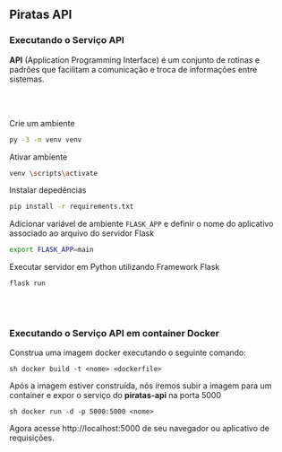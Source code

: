 ## Piratas API

### Executando o Serviço API

  **API** (Application Programming Interface) é um conjunto de rotinas e padrões que facilitam a comunicação e troca de informações entre sistemas.

<br>
<br>

Crie um ambiente

```sh
py -3 -m venv venv
```

Ativar ambiente

```sh
venv \scripts\activate
```

Instalar depedências 

```sh
pip install -r requirements.txt
```

Adicionar variável de ambiente `FLASK_APP` e definir o nome do aplicativo associado ao arquivo do servidor Flask

```sh
export FLASK_APP=main
```

Executar servidor em Python utilizando Framework Flask

```sh
flask run
```
<br>
<br>

### Executando o Serviço API em container Docker

Construa uma imagem docker executando o seguinte comando:

``sh
docker build -t <nome> <dockerfile>
``

Após a imagem estiver construída, nós iremos subir a imagem para um container e expor o serviço do **piratas-api** na porta 5000

``sh
docker run -d -p 5000:5000 <nome>
``

Agora acesse http://localhost:5000 de seu navegador ou aplicativo de requisições.